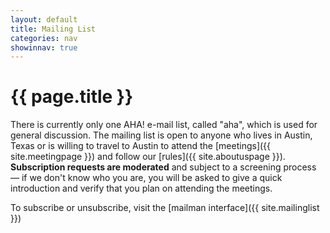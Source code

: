 ```yaml
---
layout: default
title: Mailing List
categories: nav
showinnav: true
---
```


# {{ page.title }}

There is currently only one AHA! e-mail list, called "aha", which is
used for general discussion. The mailing list is open to anyone who
lives in Austin, Texas or is willing to travel to Austin to attend the
[meetings]({{ site.meetingpage }}) and follow our [rules]({{ site.aboutuspage }}). **Subscription requests are moderated** and subject to a screening process — if we don't know who you
are, you will be asked to give a quick introduction and verify that you
plan on attending the meetings.

To subscribe or unsubscribe, visit the [mailman interface]({{ site.mailinglist }})

